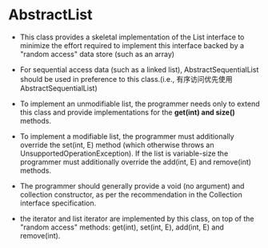 # AbstractList

- This class provides a skeletal implementation of the List interface to minimize the effort required to implement this interface backed by a "random access" data store (such as an array)

- For sequential access data (such as a linked list), AbstractSequentialList should be used in preference to this class.(i.e., 有序访问优先使用 AbstractSequentialList)

- To implement an unmodifiable list, the programmer needs only to extend this class and provide implementations for the **get(int) and size()** methods.
  
- To implement a modifiable list, the programmer must additionally override the set(int, E) method (which otherwise throws an UnsupportedOperationException). If the list is variable-size the programmer must additionally override the add(int, E) and remove(int) methods.
  
- The programmer should generally provide a void (no argument) and collection constructor, as per the recommendation in the Collection interface specification.
  
- the iterator and list iterator are implemented by this class, on top of the "random access" methods: get(int), set(int, E), add(int, E) and remove(int).
